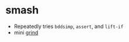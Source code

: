 smash
=====
- Repeatedly tries `bddsimp`, `assert`, and `lift-if`
- mini [grind](https://github.com/n-crespo/NASA-2023/blob/master/pages/grind.md)
